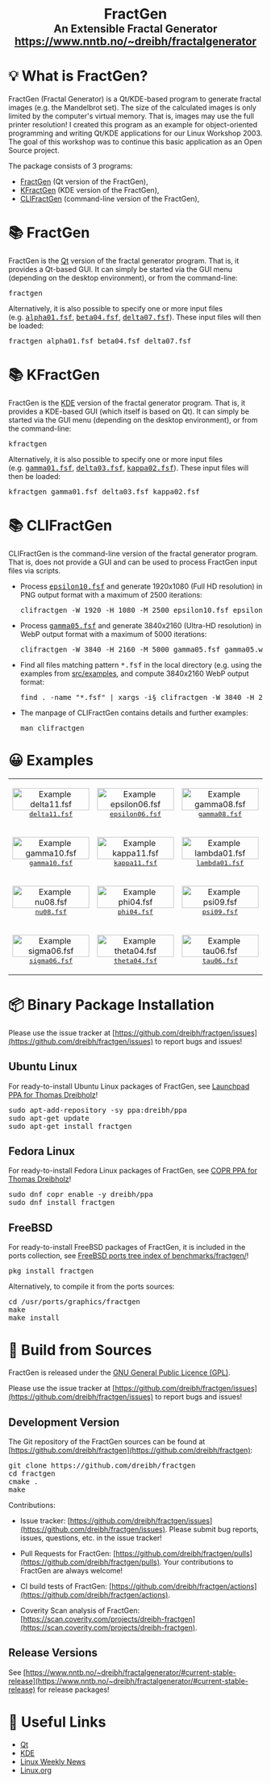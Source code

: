 <h1 align="center">
 FractGen<br />
 <span style="font-size: 75%">An Extensible Fractal Generator</span><br />
 <a href="https://www.nntb.no/~dreibh/fractalgenerator/">
  <span style="font-size: 75%;">https://www.nntb.no/~dreibh/fractalgenerator</span>
 </a>
</h1>


# 💡 What is FractGen?

FractGen (Fractal Generator) is a Qt/KDE-based program to generate fractal images (e.g.&nbsp;the Mandelbrot set). The size of the calculated images is only limited by the computer's virtual memory. That is, images may use the full printer resolution! I created this program as an example for object-oriented programming and writing Qt/KDE applications for our Linux Workshop&nbsp;2003. The goal of this workshop was to continue this basic application as an Open Source project.

The package consists of 3&nbsp;programs:

- [FractGen](#fractgen) (Qt version of the FractGen),
- [KFractGen](#kfractgen) (KDE version of the FractGen),
- [CLIFractGen](#clifractgen) (command-line version of the FractGen),


# 📚 FractGen

FractGen is the [Qt](https://doc.qt.io/) version of the fractal generator program. That is, it provides a Qt-based GUI.
It can simply be started via the GUI menu (depending on the desktop environment), or from the command-line:

<pre>
fractgen
</pre>

Alternatively, it is also possible to specify one or more input files (e.g.&nbsp;<tt>[alpha01.fsf](src/examples/alpha01.fsf)</tt>, <tt>[beta04.fsf](src/examples/beta04.fsf)</tt>, <tt>[delta07.fsf](src/examples/delta07.fsf)</tt>). These input files will then be loaded:

<pre>
fractgen alpha01.fsf beta04.fsf delta07.fsf
</pre>


# 📚 KFractGen

FractGen is the [KDE](https://develop.kde.org/) version of the fractal generator program. That is, it provides a KDE-based GUI (which itself is based on Qt).
It can simply be started via the GUI menu (depending on the desktop environment), or from the command-line:

<pre>
kfractgen
</pre>

Alternatively, it is also possible to specify one or more input files (e.g.&nbsp;<tt>[gamma01.fsf](src/examples/gamma01.fsf)</tt>, <tt>[delta03.fsf](src/examples/delta03.fsf)</tt>, <tt>[kappa02.fsf](src/examples/kappa02.fsf)</tt>). These input files will then be loaded:

<pre>
kfractgen gamma01.fsf delta03.fsf kappa02.fsf
</pre>


# 📚 CLIFractGen

CLIFractGen is the command-line version of the fractal generator program. That is, does not provide a GUI and can be used to process FractGen input files via scripts.

* Process <tt>[epsilon10.fsf](src/examples/epsilon10.fsf)</tt> and generate 1920x1080 (Full HD resolution) in PNG output format with a maximum of 2500&nbsp;iterations:
  <pre>
  clifractgen -W 1920 -H 1080 -M 2500 epsilon10.fsf epsilon10.png
  </pre>

* Process <tt>[gamma05.fsf](src/examples/gamma05.fsf)</tt> and generate 3840x2160 (Ultra-HD resolution) in WebP output format with a maximum of 5000&nbsp;iterations:

  <pre>
  clifractgen -W 3840 -H 2160 -M 5000 gamma05.fsf gamma05.webp
  </pre>

* Find all files matching pattern <tt>*.fsf</tt> in the local directory (e.g.&nbsp;using the examples from [src/examples](src/examples), and compute 3840x2160 WebP output format:

  <pre>
  find . -name "*.fsf" | xargs -i§ clifractgen -W 3840 -H 2160 -M 5000 § §.webp
  </pre>

* The manpage of CLIFractGen contains details and further examples:

  <pre>
  man clifractgen
  </pre>


# 😀 Examples

<table summary="System-Info Banner Examples">
 <tr>
  <td style="vertical-align: center;">
   <p align="center">
    <a href="src/figures/7680x4320/delta11.webp">
      <img alt="Example delta11.fsf" src="src/figures/1280x720/delta11.webp" width="100%" height="100%" />
    </a><br />
    <tt><a type="application/x-fractgen" href="src/examples/delta11.fsf">delta11.fsf</a></tt><br />
   </p>
  </td>
  <td style="vertical-align: center;">
   <p align="center">
    <a href="src/figures/7680x4320/epsilon06.webp">
      <img alt="Example epsilon06.fsf" src="src/figures/1280x720/epsilon06.webp" width="100%" height="100%" />
    </a><br />
    <tt><a type="application/x-fractgen" href="src/examples/epsilon06.fsf">epsilon06.fsf</a></tt><br />
   </p>
  </td>
  <td style="vertical-align: center;">
   <p align="center">
    <a href="src/figures/7680x4320/gamma08.webp">
      <img alt="Example gamma08.fsf" src="src/figures/1280x720/gamma08.webp" width="100%" height="100%" />
    </a><br />
    <tt><a type="application/x-fractgen" href="src/examples/gamma08.fsf">gamma08.fsf</a></tt><br />
   </p>
  </td>
 </tr>

 <tr>
  <td style="vertical-align: center;">
   <p align="center">
    <a href="src/figures/7680x4320/gamma10.webp">
      <img alt="Example gamma10.fsf" src="src/figures/1280x720/gamma10.webp" width="100%" height="100%" />
    </a><br />
    <tt><a type="application/x-fractgen" href="src/examples/gamma10.fsf">gamma10.fsf</a></tt><br />
   </p>
  </td>
  <td style="vertical-align: center;">
   <p align="center">
    <a href="src/figures/7680x4320/kappa11.webp">
      <img alt="Example kappa11.fsf" src="src/figures/1280x720/kappa11.webp" width="100%" height="100%" />
    </a><br />
    <tt><a type="application/x-fractgen" href="src/examples/kappa11.fsf">kappa11.fsf</a></tt><br />
   </p>
  </td>
  <td style="vertical-align: center;">
   <p align="center">
    <a href="src/figures/7680x4320/lambda01.webp">
      <img alt="Example lambda01.fsf" src="src/figures/1280x720/lambda01.webp" width="100%" height="100%" />
    </a><br />
    <tt><a type="application/x-fractgen" href="src/examples/lambda01.fsf">lambda01.fsf</a></tt><br />
   </p>
  </td>
 </tr>

 <tr>
  <td style="vertical-align: center;">
   <p align="center">
    <a href="src/figures/7680x4320/nu08.webp">
      <img alt="Example nu08.fsf" src="src/figures/1280x720/nu08.webp" width="100%" height="100%" />
    </a><br />
    <tt><a type="application/x-fractgen" href="src/examples/nu08.fsf">nu08.fsf</a></tt><br />
    </p>
  </td>
  <td style="vertical-align: center;">
    <p align="center">
    <a href="src/figures/7680x4320/phi04.webp">
      <img alt="Example phi04.fsf" src="src/figures/1280x720/phi04.webp" width="100%" height="100%" />
    </a><br />
    <tt><a type="application/x-fractgen" href="src/examples/phi04.fsf">phi04.fsf</a></tt><br />
   </p>
  </td>
  <td style="vertical-align: center;">
   <p align="center">
    <a href="src/figures/7680x4320/psi09.webp">
      <img alt="Example psi09.fsf" src="src/figures/1280x720/psi09.webp" width="100%" height="100%" />
    </a><br />
    <tt><a type="application/x-fractgen" href="src/examples/psi09.fsf">psi09.fsf</a></tt><br />
   </p>
  </td>
 </tr>

 <tr>
  <td style="vertical-align: center;">
   <p align="center">
    <a href="src/figures/7680x4320/sigma06.webp">
      <img alt="Example sigma06.fsf" src="src/figures/1280x720/sigma06.webp" width="100%" height="100%" />
    </a><br />
    <tt><a type="application/x-fractgen" href="src/examples/sigma06.fsf">sigma06.fsf</a></tt><br />
   </p>
  </td>
  <td style="vertical-align: center;">
   <p align="center">
    <a href="src/figures/7680x4320/theta04.webp">
      <img alt="Example theta04.fsf" src="src/figures/1280x720/theta04.webp" width="100%" height="100%" />
    </a><br />
    <tt><a type="application/x-fractgen" href="src/examples/theta04.fsf">theta04.fsf</a></tt><br />
   </p>
  </td>
  <td style="vertical-align: center;">
   <p align="center">
    <a href="src/figures/7680x4320/tau06.webp">
      <img alt="Example tau06.fsf" src="src/figures/1280x720/tau06.webp" width="100%" height="100%" />
    </a><br />
    <tt><a type="application/x-fractgen" href="src/examples/tau06.fsf">tau06.fsf</a></tt><br />
   </p>
  </td>
 </tr>

</table>


# 📦 Binary Package Installation

Please use the issue tracker at [https://github.com/dreibh/fractgen/issues](https://github.com/dreibh/fractgen/issues) to report bugs and issues!

## Ubuntu Linux

For ready-to-install Ubuntu Linux packages of FractGen, see [Launchpad PPA for Thomas Dreibholz](https://launchpad.net/~dreibh/+archive/ubuntu/ppa/+packages?field.name_filter=fractgen&field.status_filter=published&field.series_filter=)!

<pre>
sudo apt-add-repository -sy ppa:dreibh/ppa
sudo apt-get update
sudo apt-get install fractgen
</pre>

## Fedora Linux

For ready-to-install Fedora Linux packages of FractGen, see [COPR PPA for Thomas Dreibholz](https://copr.fedorainfracloud.org/coprs/dreibh/ppa/package/fractgen/)!

<pre>
sudo dnf copr enable -y dreibh/ppa
sudo dnf install fractgen
</pre>

## FreeBSD

For ready-to-install FreeBSD packages of FractGen, it is included in the ports collection, see [FreeBSD ports tree index of benchmarks/fractgen/](https://cgit.freebsd.org/ports/tree/graphics/fractgen/)!

<pre>
pkg install fractgen
</pre>

Alternatively, to compile it from the ports sources:

<pre>
cd /usr/ports/graphics/fractgen
make
make install
</pre>


# 💾 Build from Sources

FractGen is released under the [GNU General Public Licence&nbsp;(GPL)](https://www.gnu.org/licenses/gpl-3.0.en.html#license-text).

Please use the issue tracker at [https://github.com/dreibh/fractgen/issues](https://github.com/dreibh/fractgen/issues) to report bugs and issues!

## Development Version

The Git repository of the FractGen sources can be found at [https://github.com/dreibh/fractgen](https://github.com/dreibh/fractgen):

<pre>
git clone https://github.com/dreibh/fractgen
cd fractgen
cmake .
make
</pre>

Contributions:

* Issue tracker: [https://github.com/dreibh/fractgen/issues](https://github.com/dreibh/fractgen/issues).
  Please submit bug reports, issues, questions, etc. in the issue tracker!

* Pull Requests for FractGen: [https://github.com/dreibh/fractgen/pulls](https://github.com/dreibh/fractgen/pulls).
  Your contributions to FractGen are always welcome!

* CI build tests of FractGen: [https://github.com/dreibh/fractgen/actions](https://github.com/dreibh/fractgen/actions).

* Coverity Scan analysis of FractGen: [https://scan.coverity.com/projects/dreibh-fractgen](https://scan.coverity.com/projects/dreibh-fractgen).

## Release Versions

See [https://www.nntb.no/~dreibh/fractalgenerator/#current-stable-release](https://www.nntb.no/~dreibh/fractalgenerator/#current-stable-release) for release packages!


# 🔗 Useful Links

* [Qt](https://doc.qt.io/)
* [KDE](https://develop.kde.org/)
* [Linux Weekly News](https://lwn.net)
* [Linux.org](https://www.linux.org)
